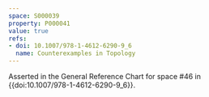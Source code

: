 ```yaml
---
space: S000039
property: P000041
value: true
refs:
- doi: 10.1007/978-1-4612-6290-9_6
  name: Counterexamples in Topology
---
```


Asserted in the General Reference Chart for space #46 in
{{doi:10.1007/978-1-4612-6290-9_6}}.

